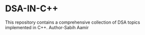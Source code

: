 # DSA-IN-C++
This repository contains a comprehensive collection of DSA topics implemented in C++.
Author-Sabih Aamir
